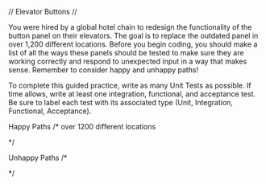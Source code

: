 // Elevator Buttons //

You were hired by a global hotel chain to redesign the functionality of the button panel on their elevators. The goal is to replace the outdated panel in over 1,200 different locations. Before you begin coding, you should make a list of all the ways these panels should be tested to make sure they are working correctly and respond to unexpected input in a way that makes sense. Remember to consider happy and unhappy paths! 

To complete this guided practice, write as many Unit Tests as possible. If time allows, write at least one integration, functional, and acceptance test. Be sure to label each test with its associated type (Unit, Integration, Functional, Acceptance).  

Happy Paths 
/* 
    over 1200 different locations






*/

Unhappy Paths
/*







*/